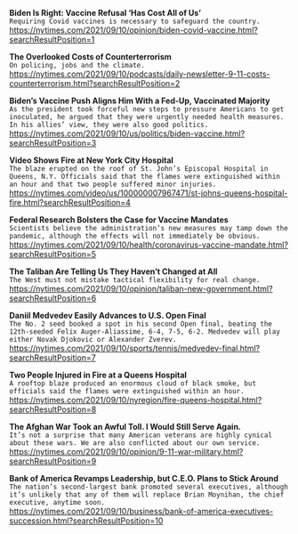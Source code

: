 **Biden Is Right: Vaccine Refusal ‘Has Cost All of Us’**\
`Requiring Covid vaccines is necessary to safeguard the country.`\
https://nytimes.com/2021/09/10/opinion/biden-covid-vaccine.html?searchResultPosition=1

**The Overlooked Costs of Counterterrorism**\
`On policing, jobs and the climate.`\
https://nytimes.com/2021/09/10/podcasts/daily-newsletter-9-11-costs-counterterrorism.html?searchResultPosition=2

**Biden’s Vaccine Push Aligns Him With a Fed-Up, Vaccinated Majority**\
`As the president took forceful new steps to pressure Americans to get inoculated, he argued that they were urgently needed health measures. In his allies’ view, they were also good politics.`\
https://nytimes.com/2021/09/10/us/politics/biden-vaccine.html?searchResultPosition=3

**Video Shows Fire at New York City Hospital**\
`The blaze erupted on the roof of St. John’s Episcopal Hospital in Queens, N.Y. Officials said that the flames were extinguished within an hour and that two people suffered minor injuries.`\
https://nytimes.com/video/us/100000007967471/st-johns-queens-hospital-fire.html?searchResultPosition=4

**Federal Research Bolsters the Case for Vaccine Mandates**\
`Scientists believe the administration’s new measures may tamp down the pandemic, although the effects will not immediately be obvious.`\
https://nytimes.com/2021/09/10/health/coronavirus-vaccine-mandate.html?searchResultPosition=5

**The Taliban Are Telling Us They Haven’t Changed at All**\
`The West must not mistake tactical flexibility for real change.`\
https://nytimes.com/2021/09/10/opinion/taliban-new-government.html?searchResultPosition=6

**Daniil Medvedev Easily Advances to U.S. Open Final**\
`The No. 2 seed booked a spot in his second Open final, beating the 12th-seeded Felix Auger-Aliassime, 6-4, 7-5, 6-2. Medvedev will play either Novak Djokovic or Alexander Zverev.`\
https://nytimes.com/2021/09/10/sports/tennis/medvedev-final.html?searchResultPosition=7

**Two People Injured in Fire at a Queens Hospital**\
`A rooftop blaze produced an enormous cloud of black smoke, but officials said the flames were extinguished within an hour.`\
https://nytimes.com/2021/09/10/nyregion/fire-queens-hospital.html?searchResultPosition=8

**The Afghan War Took an Awful Toll. I Would Still Serve Again.**\
`It’s not a surprise that many American veterans are highly cynical about these wars. We are also conflicted about our own service. `\
https://nytimes.com/2021/09/10/opinion/9-11-war-military.html?searchResultPosition=9

**Bank of America Revamps Leadership, but C.E.O. Plans to Stick Around**\
`The nation’s second-largest bank promoted several executives, although it’s unlikely that any of them will replace Brian Moynihan, the chief executive, anytime soon.`\
https://nytimes.com/2021/09/10/business/bank-of-america-executives-succession.html?searchResultPosition=10


